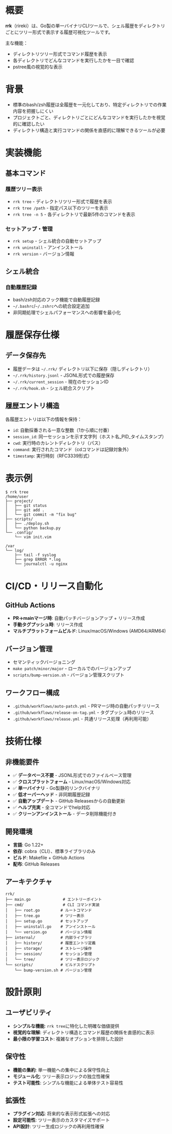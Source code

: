 # 概要
**rrk**（rireki）は、Go製の単一バイナリCLIツールで、シェル履歴をディレクトリごとにツリー形式で表示する履歴可視化ツールです。

主な機能：
- ディレクトリツリー形式でコマンド履歴を表示
- 各ディレクトリでどんなコマンドを実行したかを一目で確認
- pstree風の視覚的な表示

# 背景
- 標準のbash/zsh履歴は全履歴を一元化しており、特定ディレクトリでの作業内容を把握しにくい
- プロジェクトごと、ディレクトリごとにどんなコマンドを実行したかを視覚的に確認したい
- ディレクトリ構造と実行コマンドの関係を直感的に理解できるツールが必要

# 実装機能

## 基本コマンド

### 履歴ツリー表示
- `rrk tree` - ディレクトリツリー形式で履歴を表示
- `rrk tree /path` - 指定パス以下のツリーを表示
- `rrk tree -n 5` - 各ディレクトリで最新5件のコマンドを表示

### セットアップ・管理
- `rrk setup` - シェル統合の自動セットアップ
- `rrk uninstall` - アンインストール
- `rrk version` - バージョン情報

## シェル統合

### 自動履歴記録
- bash/zsh対応のフック機能で自動履歴記録
- `~/.bashrc`/`~/.zshrc`への統合設定追加
- 非同期処理でシェルパフォーマンスへの影響を最小化

# 履歴保存仕様

## データ保存先
- 履歴データは `~/.rrk/` ディレクトリ以下に保存（隠しディレクトリ）
- `~/.rrk/history.jsonl` - JSONL形式での履歴保存
- `~/.rrk/current_session` - 現在のセッションID
- `~/.rrk/hook.sh` - シェル統合スクリプト

## 履歴エントリ構造
各履歴エントリは以下の情報を保持：
- `id`: 自動採番される一意な整数（1から順に付番）
- `session_id`: 同一セッションを示す文字列（ホスト名_PID_タイムスタンプ）
- `cwd`: 実行時のカレントディレクトリ（パス）
- `command`: 実行されたコマンド（cdコマンドは記録対象外）
- `timestamp`: 実行時刻（RFC3339形式）

# 表示例

```
$ rrk tree
/home/user
├── project/
│   ├── git status
│   ├── git add .
│   └── git commit -m "fix bug"
├── scripts/
│   ├── ./deploy.sh
│   └── python backup.py
└── .config/
    └── vim init.vim

/var
└── log/
    ├── tail -f syslog
    ├── grep ERROR *.log
    └── journalctl -u nginx
```

# CI/CD・リリース自動化

## GitHub Actions
- **PR→mainマージ時**: 自動パッチバージョンアップ + リリース作成
- **手動タグプッシュ時**: リリース作成
- **マルチプラットフォームビルド**: Linux/macOS/Windows (AMD64/ARM64)

## バージョン管理
- セマンティックバージョニング
- `make patch/minor/major` - ローカルでのバージョンアップ
- `scripts/bump-version.sh` - バージョン管理スクリプト

## ワークフロー構成
- `.github/workflows/auto-patch.yml` - PRマージ時の自動パッチリリース
- `.github/workflows/release-on-tag.yml` - タグプッシュ時のリリース
- `.github/workflows/release.yml` - 共通リリース処理（再利用可能）

# 技術仕様

## 非機能要件
- ✅ **データベース不要** - JSONL形式でのファイルベース管理
- ✅ **クロスプラットフォーム** - Linux/macOS/Windows対応
- ✅ **単一バイナリ** - Go製静的リンクバイナリ
- ✅ **低オーバーヘッド** - 非同期履歴記録
- ✅ **自動アップデート** - GitHub Releasesからの自動更新
- ✅ **ヘルプ充実** - 全コマンドでhelp対応
- ✅ **クリーンアンインストール** - データ削除機能付き

## 開発環境
- **言語**: Go 1.22+
- **依存**: cobra（CLI）、標準ライブラリのみ
- **ビルド**: Makefile + GitHub Actions
- **配布**: GitHub Releases

## アーキテクチャ
```
rrk/
├── main.go              # エントリーポイント
├── cmd/                 # CLI コマンド実装
│   ├── root.go         # ルートコマンド
│   ├── tree.go         # ツリー表示
│   ├── setup.go        # セットアップ
│   ├── uninstall.go    # アンインストール
│   └── version.go      # バージョン情報
├── internal/           # 内部ライブラリ
│   ├── history/        # 履歴エントリ定義
│   ├── storage/        # ストレージ操作
│   ├── session/        # セッション管理
│   └── tree/           # ツリー表示ロジック
└── scripts/            # ビルドスクリプト
    └── bump-version.sh # バージョン管理
```

# 設計原則

## ユーザビリティ
- **シンプルな機能**: `rrk tree`に特化した明確な価値提供
- **視覚的な理解**: ディレクトリ構造とコマンド履歴の関係を直感的に表示
- **最小限の学習コスト**: 複雑なオプションを排除した設計

## 保守性
- **機能の集約**: 単一機能への集中による保守性向上
- **モジュール化**: ツリー表示ロジックの独立性確保
- **テスト可能性**: シンプルな機能による単体テスト容易性

## 拡張性
- **プラグイン対応**: 将来的な表示形式拡張への対応
- **設定可能性**: ツリー表示のカスタマイズサポート
- **API設計**: ツリー生成ロジックの再利用性確保